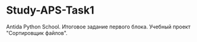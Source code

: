 # Study-APS-Task1
Antida Python School. Итоговое задание первого блока. Учебный проект "Сортировщик файлов".
